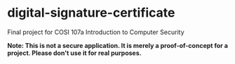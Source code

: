 # digital-signature-certificate
Final project for COSI 107a Introduction to Computer Security

**Note: This is not a secure application. It is merely a proof-of-concept for a
project. Please don't use it for real purposes.**
